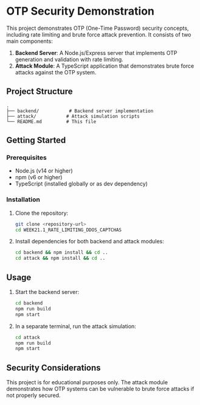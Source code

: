 # OTP Security Demonstration

This project demonstrates OTP (One-Time Password) security concepts, including rate limiting and brute force attack prevention. It consists of two main components:

1. **Backend Server**: A Node.js/Express server that implements OTP generation and validation with rate limiting.
2. **Attack Module**: A TypeScript application that demonstrates brute force attacks against the OTP system.

## Project Structure

```
.
├── backend/           # Backend server implementation
├── attack/           # Attack simulation scripts
└── README.md         # This file
```

## Getting Started

### Prerequisites

- Node.js (v14 or higher)
- npm (v6 or higher)
- TypeScript (installed globally or as dev dependency)

### Installation

1. Clone the repository:
   ```bash
   git clone <repository-url>
   cd WEEK21.1_RATE_LIMITING_DDOS_CAPTCHAS
   ```

2. Install dependencies for both backend and attack modules:
   ```bash
   cd backend && npm install && cd ..
   cd attack && npm install && cd ..
   ```

## Usage

1. Start the backend server:
   ```bash
   cd backend
   npm run build
   npm start
   ```

2. In a separate terminal, run the attack simulation:
   ```bash
   cd attack
   npm run build
   npm start
   ```
## Security Considerations

This project is for educational purposes only. The attack module demonstrates how OTP systems can be vulnerable to brute force attacks if not properly secured.
